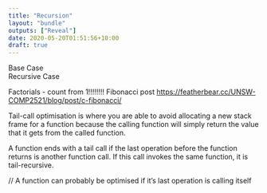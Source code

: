 ```yaml
---
title: "Recursion"
layout: "bundle"
outputs: ["Reveal"]
date: 2020-05-20T01:51:56+10:00
draft: true
---
```


Base Case  
Recursive Case

Factorials - count from 1!!!!!!!!
Fibonacci post  https://featherbear.cc/UNSW-COMP2521/blog/post/c-fibonacci/

Tail-call optimisation is where you are able to avoid allocating a new stack frame for a function because the calling function will simply return the value that it gets from the called function.

A function ends with a tail call if the last operation before the function returns is another function call. If this call invokes the same function, it is tail-recursive.

// A function can probably be optimised if it’s last operation is calling itself